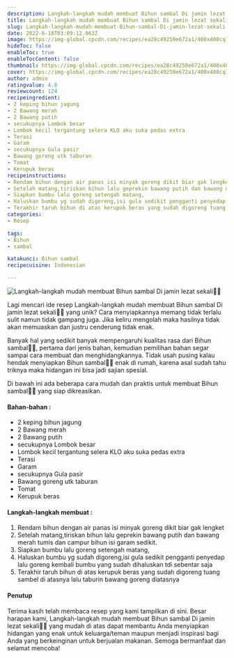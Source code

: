 ```yaml
---
description: Langkah-langkah mudah membuat Bihun sambal Di jamin lezat sekali"
title: Langkah-langkah mudah membuat Bihun sambal Di jamin lezat sekali
slug: Langkah-langkah-mudah-membuat-Bihun-sambal-Di-jamin-lezat-sekali
date: 2022-6-18T03:09:12.063Z
image: https://img-global.cpcdn.com/recipes/ea28c49250e672a1/400x400cq70/photo.jpg
hideToc: false
enableToc: true
enableTocContent: false
thumbnail: https://img-global.cpcdn.com/recipes/ea28c49250e672a1/400x400cq70/photo.jpg
cover: https://img-global.cpcdn.com/recipes/ea28c49250e672a1/400x400cq70/photo.jpg
author: admin
ratingvalue: 4.8
reviewcount: 124
recipeingredient:
- 2 keping bihun jagung
- 2 Bawang merah
- 2 Bawang putih
- secukupnya Lombok besar
- Lombok kecil tergantung selera KLO aku suka pedas extra
- Terasi
- Garam
- secukupnya Gula pasir
- Bawang goreng utk taburan
- Tomat
- Kerupuk beras
recipeinstructions:
- Rendam bihun dengan air panas isi minyak goreng dikit biar gak lengket
- Setelah matang,tiriskan bihun lalu geprekin bawang putih dan bawang merah tumis dan campur bihun isi garam sedikit.
- Siapkan bumbu lalu goreng setengah matang,
- Haluskan bumbu yg sudah digoreng,isi gula sedikit pengganti penyedap lalu goreng kembali bumbu yang sudah dihaluskan tdi sebentar saja
- Terakhir taruh bihun di atas kerupuk beras yang sudah digoreng tuang sambel di atasnya lalu taburin bawang goreng diatasnya
categories:
- Resep

tags:
- Bihun
- sambal

katakunci: Bihun sambal
recipecuisine: Indonesian

---
```


![Langkah-langkah mudah membuat Bihun sambal Di jamin lezat sekali👩‍🍳](https://img-global.cpcdn.com/recipes/ea28c49250e672a1/400x400cq70/photo.jpg)

Lagi mencari ide resep Langkah-langkah mudah membuat Bihun sambal Di jamin lezat sekali👩‍🍳 yang unik? Cara menyiapkannya memang tidak terlalu sulit namun tidak gampang juga. Jika keliru mengolah maka hasilnya tidak akan memuaskan dan justru cenderung tidak enak.

Banyak hal yang sedikit banyak mempengaruhi kualitas rasa dari Bihun sambal👩‍🍳, pertama dari jenis bahan, kemudian pemilihan bahan segar sampai cara membuat dan menghidangkannya. Tidak usah pusing kalau hendak menyiapkan Bihun sambal👩‍🍳 enak di rumah, karena asal sudah tahu triknya maka hidangan ini bisa jadi sajian spesial.

Di bawah ini ada beberapa cara mudah dan praktis untuk membuat Bihun sambal👩‍🍳 yang siap dikreasikan.

<!--inarticleads1-->

#### Bahan-bahan :

- 2 keping bihun jagung
- 2 Bawang merah
- 2 Bawang putih
- secukupnya Lombok besar
- Lombok kecil tergantung selera KLO aku suka pedas extra
- Terasi
- Garam
- secukupnya Gula pasir
- Bawang goreng utk taburan
- Tomat
- Kerupuk beras

<!--inarticleads2-->

#### Langkah-langkah membuat :

1. Rendam bihun dengan air panas isi minyak goreng dikit biar gak lengket
1. Setelah matang,tiriskan bihun lalu geprekin bawang putih dan bawang merah tumis dan campur bihun isi garam sedikit.
1. Siapkan bumbu lalu goreng setengah matang,
1. Haluskan bumbu yg sudah digoreng,isi gula sedikit pengganti penyedap lalu goreng kembali bumbu yang sudah dihaluskan tdi sebentar saja
1. Terakhir taruh bihun di atas kerupuk beras yang sudah digoreng tuang sambel di atasnya lalu taburin bawang goreng diatasnya

#### Penutup

Terima kasih telah membaca resep yang kami tampilkan di sini. Besar harapan kami, Langkah-langkah mudah membuat Bihun sambal Di jamin lezat sekali👩‍🍳 yang mudah di atas dapat membantu Anda menyiapkan hidangan yang enak untuk keluarga/teman maupun menjadi inspirasi bagi Anda yang berkeinginan untuk berjualan makanan. Semoga bermanfaat dan selamat mencoba!